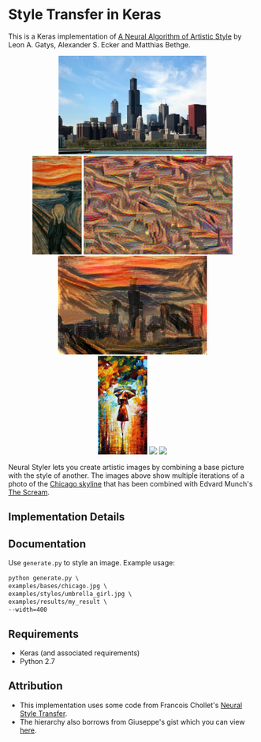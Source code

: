 # Style Transfer in Keras

This is a Keras implementation of [A Neural Algorithm of Artistic Style](https://arxiv.org/abs/1508.06576) by Leon A. Gatys, Alexander S. Ecker and Matthias Bethge.

<div align='center'>
<img src = './examples/bases/chicago.jpg' height="200px">
</div>

<div align = 'center'>
<img src = './examples/thumbnail/the_scream.jpg' height = '200px'>
<img src = './examples/results/my_result_at_iteration_0.png' height = '200px'>
<img src = './examples/results/my_result_at_iteration_499.png' height = '200px'>

<br>
<img src = './examples/thumbnail/rain_princess.jpg' height = '200px'>
<img src = 'exxamples/results/chicago_rain_princess.jpg' height = '200px'>
<img src = 'exxamples/results/chicago_la_muse.jpg' height = '200px'>
</div>

Neural Styler lets you create artistic images by combining a base picture with the style of another. The images above show multiple iterations of a photo of the [Chicago skyline](http://www.nursing.uic.edu/sites/default/files/chicagoskyline_2.jpg) that has been combined with Edvard Munch's [The Scream](https://en.wikipedia.org/wiki/The_Scream). 

## Implementation Details

## Documentation

Use `generate.py` to style an image. Example usage:

```
python generate.py \
examples/bases/chicago.jpg \
examples/styles/umbrella_girl.jpg \
examples/results/my_result \
--width=400
```

## Requirements

- Keras (and associated requirements)
- Python 2.7

## Attribution

- This implementation uses some code from Francois Chollet's [Neural Style Transfer](https://github.com/fchollet/keras/blob/master/examples/neural_style_transfer.py).
- The hierarchy also borrows from Giuseppe's gist which you can view [here](https://gist.github.com/giuseppebonaccorso/ef09a03424c9a49ae9b087bd364a5813).

